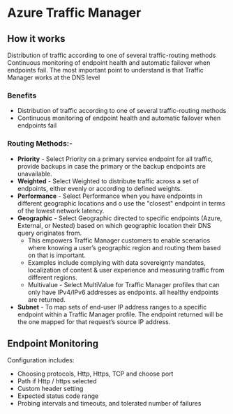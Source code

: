 # Azure Traffic Manager

## How it works

Distribution of traffic according to one of several traffic-routing methods
Continuous monitoring of endpoint health and automatic failover when endpoints fail. The most important point to understand is that Traffic Manager works at the DNS level

### Benefits
* Distribution of traffic according to one of several traffic-routing methods
* Continuous monitoring of endpoint health and automatic failover when endpoints fail

### Routing Methods:-

* **Priority** - Select Priority on a primary service endpoint for all traffic, provide backups in case the primary or the backup endpoints are unavailable.
* **Weighted** - Select Weighted to distribute traffic across a set of endpoints, either evenly or according to defined weights.
* **Performance** - Select Performance when you have endpoints in different geographic locations and o use the "closest" endpoint in terms of the lowest network latency.
* **Geographic** - Select Geographic directed to specific endpoints (Azure, External, or Nested) based on which geographic location their DNS query originates from.
    * This empowers Traffic Manager customers to enable scenarios where knowing a user’s geographic region and routing them based on that is important.
    * Examples include complying with data sovereignty mandates, localization of content & user experience and measuring traffic from different regions.
    * Multivalue - Select MultiValue for Traffic Manager profiles that can only have IPv4/IPv6 addresses as endpoints. all healthy endpoints are returned.
* **Subnet** - To map sets of end-user IP address ranges to a specific endpoint within a Traffic Manager profile. The endpoint returned will be the one mapped for that request’s source IP address.


## Endpoint Monitoring

Configuration includes:
* Choosing protocols, Http, Https, TCP and choose port
* Path if Http / https selected
* Custom header setting
* Expected status code range
* Probing intervals and timeouts, and tolerated number of failures

##